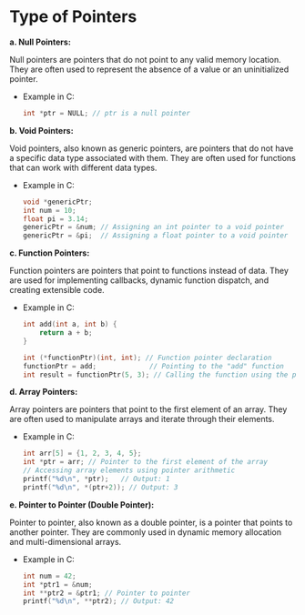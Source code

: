 
# Type of Pointers

**a. Null Pointers:**

Null pointers are pointers that do not point to any valid memory location. They are often used to represent the absence of a value or an uninitialized pointer.
- Example in C:
	```c
	int *ptr = NULL; // ptr is a null pointer
	```

**b. Void Pointers:**

Void pointers, also known as generic pointers, are pointers that do not have a specific data type associated with them. They are often used for functions that can work with different data types.
- Example in C:
	```c
	void *genericPtr;
	int num = 10;
	float pi = 3.14;
	genericPtr = &num; // Assigning an int pointer to a void pointer
	genericPtr = &pi;  // Assigning a float pointer to a void pointer
	```

**c. Function Pointers:**

Function pointers are pointers that point to functions instead of data. They are used for implementing callbacks, dynamic function dispatch, and creating extensible code.
- Example in C:
	```c
	int add(int a, int b) {
		return a + b;
	}

	int (*functionPtr)(int, int); // Function pointer declaration
	functionPtr = add;             // Pointing to the "add" function
	int result = functionPtr(5, 3); // Calling the function using the pointer
	```

**d. Array Pointers:**

Array pointers are pointers that point to the first element of an array. They are often used to manipulate arrays and iterate through their elements.
- Example in C:
	```c
	int arr[5] = {1, 2, 3, 4, 5};
	int *ptr = arr; // Pointer to the first element of the array
	// Accessing array elements using pointer arithmetic
	printf("%d\n", *ptr);   // Output: 1
	printf("%d\n", *(ptr+2)); // Output: 3
	```

**e. Pointer to Pointer (Double Pointer):**

Pointer to pointer, also known as a double pointer, is a pointer that points to another pointer. They are commonly used in dynamic memory allocation and multi-dimensional arrays.
- Example in C:
	```c
	int num = 42;
	int *ptr1 = &num;
	int **ptr2 = &ptr1; // Pointer to pointer
	printf("%d\n", **ptr2); // Output: 42
	```